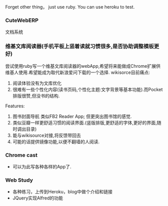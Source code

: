 Forget other thing， just use ruby. You can use heroku to test.
### CuteWebERP
文档系统

### 维基文库阅读器(手机平板上竖着读就习惯很多,是否协助调整模板更好)
尝试使用ruby写一个维基文库阅读器的webApp,希望将来能做成Chrome扩展供维基人使用.希望能成为取代新浪爱问下载的一个选择.
wikisorce目前痛点:
1. 阅读体验没有为文库优化
2. 很难有一些个性化内容(读书页码,个性化主题:文字背景等基本功能).而Pocket排版很赞,但没书的结构.

Features:
1. 图书封面导航 类似FB2 Reader App; 但更突出图书馆的感觉.
2. 类似豆瓣一样更舒适习惯的阅读界面.(竖版排版,更舒适的字体,更好的界面,随时调出目录)
3. 能与wikisource对接,将反馈带回去
4. 可能的话提供镜像功能,以便不翻墙的人阅读.

### Chrome cast
- 可以为此写各种各样的App了.

### Web Study
- 各种练习，上传到Heroku，blog中做个介绍和链接
- JQuery实现Alfred的功能
